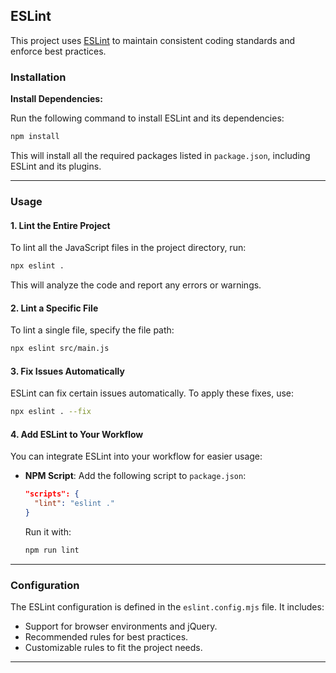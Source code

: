 ## **ESLint**
This project uses [ESLint](https://eslint.org/) to maintain consistent coding standards and enforce best practices.

### **Installation**

**Install Dependencies:**

   Run the following command to install ESLint and its dependencies:

   ```bash
   npm install
   ```

   This will install all the required packages listed in `package.json`, including ESLint and its plugins.

---

### **Usage**

#### **1. Lint the Entire Project**

To lint all the JavaScript files in the project directory, run:

```bash
npx eslint .
```

This will analyze the code and report any errors or warnings.

#### **2. Lint a Specific File**

To lint a single file, specify the file path:

```bash
npx eslint src/main.js
```

#### **3. Fix Issues Automatically**

ESLint can fix certain issues automatically. To apply these fixes, use:

```bash
npx eslint . --fix
```

#### **4. Add ESLint to Your Workflow**

You can integrate ESLint into your workflow for easier usage:

- **NPM Script**: Add the following script to `package.json`:
  ```json
  "scripts": {
    "lint": "eslint ."
  }
  ```
  Run it with:
  ```bash
  npm run lint
  ```

---

### **Configuration**

The ESLint configuration is defined in the `eslint.config.mjs` file. It includes:

- Support for browser environments and jQuery.
- Recommended rules for best practices.
- Customizable rules to fit the project needs.

---